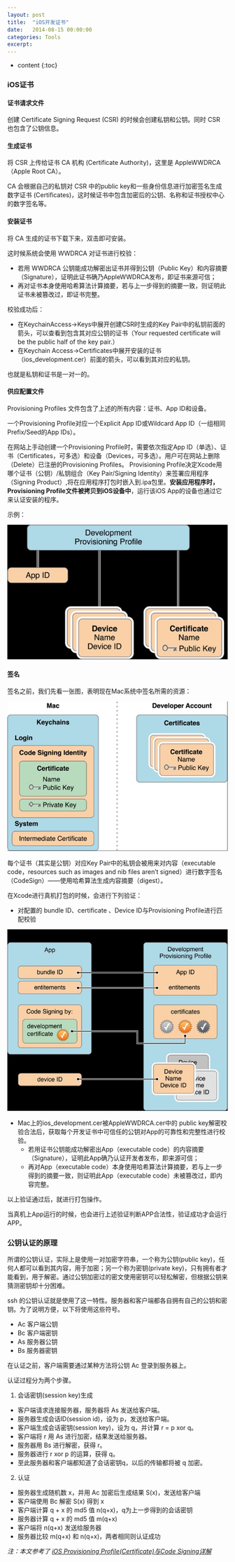 ```yaml
---
layout: post
title:  "iOS开发证书"
date:   2014-08-15 00:00:00
categories: Tools
excerpt: 
---
```


* content
{:toc}

### iOS证书

#### 证书请求文件

创建  Certificate Signing Request (CSR) 的时候会创建私钥和公钥。同时 CSR 也包含了公钥信息。

#### 生成证书

将 CSR 上传给证书 CA 机构 (Certificate Authority)，这里是 AppleWWDRCA（Apple Root CA）。

CA 会根据自己的私钥对 CSR 中的public key和一些身份信息进行加密签名生成数字证书 (Certificates)，这时候证书中包含加密后的公钥、名称和证书授权中心的数字签名等。

#### 安装证书

将 CA 生成的证书下载下来，双击即可安装。

这时候系统会使用 WWDRCA 对证书进行校验：

- 若用 WWDRCA 公钥能成功解密出证书并得到公钥（Public Key）和内容摘要（Signature），证明此证书确乃AppleWWDRCA发布，即证书来源可信；
- 再对证书本身使用哈希算法计算摘要，若与上一步得到的摘要一致，则证明此证书未被篡改过，即证书完整。

校验成功后：

- 在KeychainAccess->Keys中展开创建CSR时生成的Key Pair中的私钥前面的箭头，可以查看到包含其对应公钥的证书（Your requested certificate will be the public half of the key pair.）
- 在Keychain Access->Certificates中展开安装的证书（ios_development.cer）前面的箭头，可以看到其对应的私钥。

也就是私钥和证书是一对一的。

#### 供应配置文件

Provisioning Profiles 文件包含了上述的所有内容：证书、App ID和设备。

一个Provisioning Profile对应一个Explicit App ID或Wildcard App ID（一组相同Prefix/Seed的App IDs）。

在网站上手动创建一个Provisioning Profile时，需要依次指定App ID（单选）、证书（Certificates，可多选）和设备（Devices，可多选）。用户可在网站上删除（Delete）已注册的Provisioning Profiles。
Provisioning Profile决定Xcode用哪个证书（公钥）/私钥组合（Key Pair/Signing Identity）来签署应用程序（Signing Product）,将在应用程序打包时嵌入到.ipa包里。**安装应用程序时，Provisioning Profile文件被拷贝到iOS设备中**，运行该iOS App的设备也通过它来认证安装的程序。

示例：

![Provisioning Profiles](/image/certificate/pp.jpg)

#### 签名

签名之前，我们先看一张图，表明现在Mac系统中签名所需的资源：
 
![codesign](/image/certificate/codesign.jpg)

每个证书（其实是公钥）对应Key Pair中的私钥会被用来对内容（executable code，resources such as images and nib files aren’t signed）进行数字签名（CodeSign）——使用哈希算法生成内容摘要（digest）。

在Xcode进行真机打包的时候，会进行下列验证：

- 对配置的 bundle ID、certificate 、Device ID与Provisioning Profile进行匹配校验

![codesign](/image/certificate/verify.jpg)

- Mac上的ios_development.cer被AppleWWDRCA.cer中的 public key解密校验合法后，获取每个开发证书中可信任的公钥对App的可靠性和完整性进行校验。
  - 若用证书公钥能成功解密出App（executable code）的内容摘要（Signature），证明此App确乃认证开发者发布，即来源可信；
  - 再对App（executable code）本身使用哈希算法计算摘要，若与上一步得到的摘要一致，则证明此App（executable code）未被篡改过，即内容完整。

以上验证通过后，就进行打包操作。

当真机上App运行的时候，也会进行上述验证判断APP合法性，验证成功才会运行APP。

### 公钥认证的原理

所谓的公钥认证，实际上是使用一对加密字符串，一个称为公钥(public key)，任何人都可以看到其内容，用于加密；另一个称为密钥(private key)，只有拥有者才能看到，用于解密。通过公钥加密过的密文使用密钥可以轻松解密，但根据公钥来猜测密钥却十分困难。

ssh 的公钥认证就是使用了这一特性。服务器和客户端都各自拥有自己的公钥和密钥。为了说明方便，以下将使用这些符号。

- Ac	客户端公钥
- Bc	客户端密钥
- As	服务器公钥
- Bs	服务器密钥

在认证之前，客户端需要通过某种方法将公钥 Ac 登录到服务器上。

认证过程分为两个步骤。

1. 会话密钥(session key)生成
  - 客户端请求连接服务器，服务器将 As 发送给客户端。
  - 服务器生成会话ID(session id)，设为 p，发送给客户端。
  - 客户端生成会话密钥(session key)，设为 q，并计算 r = p xor q。
  - 客户端将 r 用 As 进行加密，结果发送给服务器。
  - 服务器用 Bs 进行解密，获得 r。
  - 服务器进行 r xor p 的运算，获得 q。
  - 至此服务器和客户端都知道了会话密钥q，以后的传输都将被 q 加密。

2. 认证
  - 服务器生成随机数 x，并用 Ac 加密后生成结果 S(x)，发送给客户端
  - 客户端使用 Bc 解密 S(x) 得到 x
  - 客户端计算 q + x 的 md5 值 n(q+x)，q为上一步得到的会话密钥
  - 服务器计算 q + x 的 md5 值 m(q+x)
  - 客户端将 n(q+x) 发送给服务器
  - 服务器比较 m(q+x) 和 n(q+x)，两者相同则认证成功

  
  *注：本文参考了 [iOS Provisioning Profile(Certificate)与Code Signing详解](http://blog.csdn.net/phunxm/article/details/42685597)*   